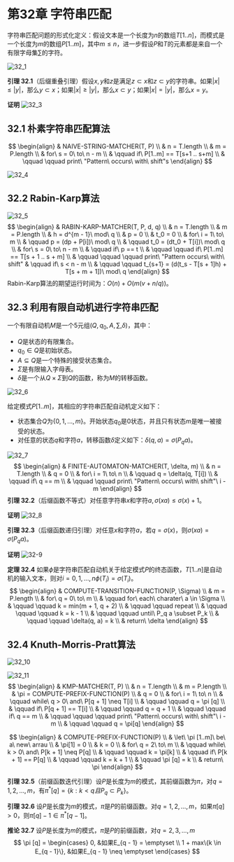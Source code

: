 # 第32章 字符串匹配



字符串匹配问题的形式化定义：假设文本是一个长度为$n$的数组$T[1..n]$，而模式是一个长度为$m$的数组$P[1..m]$，其中$m \leqslant n$，进一步假设$P$和$T$的元素都是来自一个有限字母集$\sum$的字符。

![32_1](res/32_1.png)

**引理 32.1**（后缀重叠引理）假设$x, y$和$z$是满足$z \subset x$和$z \subset y$的字符串。如果$|x| \leqslant |y|$，那么$y \subset x$；如果$|x| \geqslant |y|$，那么$x \subset y$；如果$|x| = |y|$，那么$x = y$。

**证明** ![32_3](res/32_3.png)



## 32.1 朴素字符串匹配算法

$$
\begin{align}
& NAIVE-STRING-MATCHER(T, P) \\
& n = T.length \\
& m = P.length \\
& for\ s = 0\ to\ n - m \\
& \qquad if\ P[1..m] == T[s+1 .. s+m] \\
& \qquad \qquad print\ "Pattern\ occurs\ with\ shift"s
\end{align}
$$

![32_4](res/32_4.png)



## 32.2 Rabin-Karp算法

![32_5](res/32_5.png)
$$
\begin{align}
& RABIN-KARP-MATCHER(T, P, d, q) \\
& n = T.length \\
& m = P.length \\
& h = d^{m - 1}\ mod\ q \\
& p = 0 \\
& t_0 = 0 \\
& for\ i = 1\ to\ m \\
& \qquad p = (dp + P[i])\ mod\ q \\
& \qquad t_0 = (dt_0 + T[i])\ mod\ q \\
& for\ s = 0\ to\ n - m \\
& \qquad if\ p == t \\
& \qquad \qquad if\ P[1..m] == T[s + 1 .. s + m] \\
& \qquad \qquad \qquad print\ "Pattern occurs\ with\ shift"
& \qquad if\ s < n - m \\
& \qquad \qquad t_{s+1} = (d(t_s - T[s + 1]h) + T[s + m + 1])\ mod\ q
\end{align}
$$
Rabin-Karp算法的期望运行时间为：$O(n) + O(m(v + n/q))$。



## 32.3 利用有限自动机进行字符串匹配

一个有限自动机$M$是一个5元组$(Q, q_0, A, \sum, \delta)$，其中：

- $Q$是状态的有限集合。
- $q_0 \in Q$是初始状态。
- $A \subseteq Q$是一个特殊的接受状态集合。
- $\Sigma$是有限输入字母表。
- $\delta$是一个从$Q \times \Sigma$到$Q$的函数，称为$M$的转移函数。

![32_6](res/32_6.png)

给定模式$P[1..m]$，其相应的字符串匹配自动机定义如下：

- 状态集合$Q$为$\{0, 1, ..., m\}$。开始状态$q_0$是$0$状态，并且只有状态$m$是唯一被接受的状态。
- 对任意的状态$q$和字符$a$，转移函数$\delta$定义如下：$\delta(q, a) = \sigma(P_q a)$。

![32_7](res/32_7.png)
$$
\begin{align}
& FINITE-AUTOMATON-MATCHER(T, \delta, m) \\
& n = T.length \\
& q = 0 \\
& for\ i = 1\ to\ n \\
& \qquad q = \delta(q, T[i]) \\
& \qquad if\ q == m \\
& \qquad \qquad print\ "Pattern\ occurs\ with\ shift"\ i - m
\end{align}
$$
**引理 32.2**（后缀函数不等式）对任意字符串$x$和字符$a, \sigma(xa) \leqslant \sigma(x) + 1$。

**证明** ![32_8](res/32_8.png)

**引理 32.3**（后缀函数递归引理）对任意$x$和字符$a$，若$q = \sigma(x)$，则$\sigma(xa) = \sigma(P_q a)$。

**证明** ![32-9](res/32_9.png)

**定理 32.4** 如果$\phi$是字符串匹配自动机关于给定模式$P$的终态函数，$T[1..n]$是自动机的输入文本，则对$i = 0, 1, ..., n \phi(T_i) = \sigma(T_i)$。
$$
\begin{align}
& COMPUTE-TRANSITION-FUNCTION(P, \Sigma) \\
& m = P.length \\
& for\ q = 0\ to\ m \\
& \qquad for\ each\ charater\ a \in \Sigma \\
& \qquad \qquad k = min(m + 1, q + 2) \\
& \qquad \qquad repeat \\
& \qquad \qquad \qquad k = k - 1 \\
& \qquad \qquad until\ P_q a \subset P_k \\
& \qquad \qquad \delta(q, a) = k \\
& return\ \delta
\end{align}
$$


## 32.4 Knuth-Morris-Pratt算法

![32_10](res/32_10.png)

![32_11](res/32_11.png)
$$
\begin{align}
& KMP-MATCHER(T, P) \\
& n = T.length \\
& m = P.length \\
& \pi = COMPUTE-PREFIX-FUNCTION(P) \\
& q = 0 \\
& for\ i = 1\ to\ n \\
& \qquad while\ q > 0\ and\ P[q + 1] \neq T[i] \\
& \qquad \qquad q = \pi [q] \\
& \qquad if\ P[q + 1] == T[i] \\
& \qquad \qquad q = q + 1 \\
& \qquad \qquad if\ q == m \\
& \qquad \qquad \qquad print\ "Pattern\ occurs\ with\ shift"\ i - m \\
& \qquad \qquad q = \pi[q]
\end{align}
$$

$$
\begin{align}
& COMPUTE-PREFIX-FUNCTION(P) \\
& \let\ \pi [1..m]\ be\ a\ new\ arrau \\
& \pi[1] = 0 \\
& k = 0 \\
& for\ q = 2\ to\ m \\
& \qquad while\ k > 0\ and\ P[k + 1] \neq P[q] \\
& \qquad \qquad k = \pi[k] \\
& \qquad if\ P[k + 1] == P[q] \\
& \qquad \qquad k = k + 1 \\
& \qquad \pi [q] = k \\
& return\ \pi
\end{align}
$$

**引理 32.5**（前缀函数迭代引理）设$P$是长度为$m$的模式，其前缀函数为$\pi$，对$q = 1, 2, ..., m$，有$\pi ^ {*} [q] = \{k: k < q 且 P_q \subset P_k\}$。

**引理 32.6** 设$P$是长度为$m$的模式，$\pi$是$P$的前缀函数。对$q = 1, 2, ..., m$，如果$\pi [q] > 0$，则$\pi [q] - 1 \in \pi^{*}[q - 1]$。

**推论 32.7** 设$P$是长度为$m$的模式，$\pi$是$P$的前缀函数，对$q = 2, 3, ..., m$
$$
\pi [q] = 
\begin{cases}
0, &如果E_{q - 1} = \emptyset \\
1 + max\{k \in E_{q - 1}\}, &如果E_{q - 1} \neq \emptyset
\end{cases}
$$

